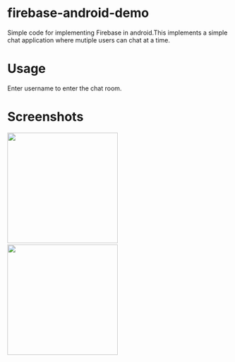 # firebase-android-demo
Simple code for implementing Firebase in android.This implements a simple chat application where mutiple users can chat at a time.
# Usage
Enter username to enter the chat room.
# Screenshots

<img src="http://imgh.us/usernameScreen.png" width="250"></a>&nbsp;&nbsp;&nbsp;&nbsp;&nbsp;<img src="http://imgh.us/chatroomScreen.png" width="250"></a>
